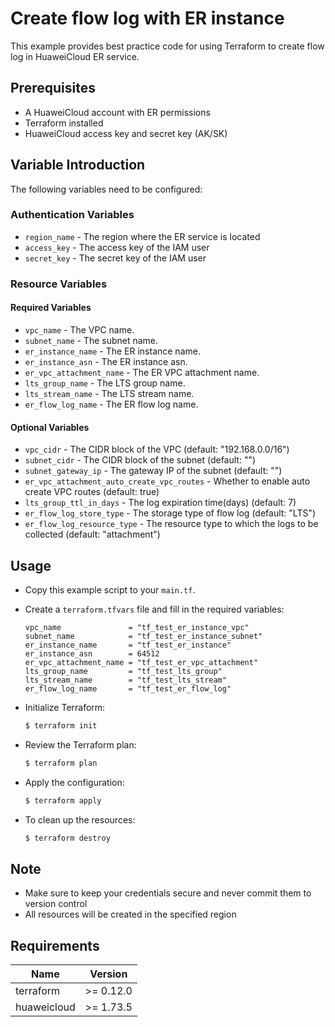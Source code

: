 # Create flow log with ER instance

This example provides best practice code for using Terraform to create flow log in HuaweiCloud ER service.

## Prerequisites

* A HuaweiCloud account with ER permissions
* Terraform installed
* HuaweiCloud access key and secret key (AK/SK)

## Variable Introduction

The following variables need to be configured:

### Authentication Variables

* `region_name` - The region where the ER service is located
* `access_key` - The access key of the IAM user
* `secret_key` - The secret key of the IAM user

### Resource Variables

#### Required Variables

* `vpc_name` - The VPC name.
* `subnet_name` - The subnet name.
* `er_instance_name` - The ER instance name.
* `er_instance_asn` - The ER instance asn.
* `er_vpc_attachment_name` - The ER VPC attachment name.
* `lts_group_name` - The LTS group name.
* `lts_stream_name` - The LTS stream name.
* `er_flow_log_name` - The ER flow log name.

#### Optional Variables

* `vpc_cidr` - The CIDR block of the VPC (default: "192.168.0.0/16")
* `subnet_cidr` - The CIDR block of the subnet (default: "")
* `subnet_gateway_ip` - The gateway IP of the subnet (default: "")
* `er_vpc_attachment_auto_create_vpc_routes` - Whether to enable auto create VPC routes (default: true)
* `lts_group_ttl_in_days` - The log expiration time(days) (default: 7)
* `er_flow_log_store_type` - The storage type of flow log (default: "LTS")
* `er_flow_log_resource_type` - The resource type to which the logs to be collected (default: "attachment")

## Usage

* Copy this example script to your `main.tf`.

* Create a `terraform.tfvars` file and fill in the required variables:

  ```hcl
  vpc_name               = "tf_test_er_instance_vpc"
  subnet_name            = "tf_test_er_instance_subnet"
  er_instance_name       = "tf_test_er_instance"
  er_instance_asn        = 64512
  er_vpc_attachment_name = "tf_test_er_vpc_attachment"
  lts_group_name         = "tf_test_lts_group"
  lts_stream_name        = "tf_test_lts_stream"
  er_flow_log_name       = "tf_test_er_flow_log"
  ```

* Initialize Terraform:

  ```bash
  $ terraform init
  ```

* Review the Terraform plan:

  ```bash
  $ terraform plan
  ```

* Apply the configuration:

  ```bash
  $ terraform apply
  ```

* To clean up the resources:

  ```bash
  $ terraform destroy
  ```

## Note

* Make sure to keep your credentials secure and never commit them to version control
* All resources will be created in the specified region

## Requirements

| Name | Version |
| ---- | ---- |
| terraform | >= 0.12.0 |
| huaweicloud | >= 1.73.5 |
